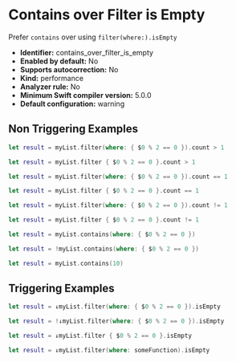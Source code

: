 # Contains over Filter is Empty

Prefer `contains` over using `filter(where:).isEmpty`

* **Identifier:** contains_over_filter_is_empty
* **Enabled by default:** No
* **Supports autocorrection:** No
* **Kind:** performance
* **Analyzer rule:** No
* **Minimum Swift compiler version:** 5.0.0
* **Default configuration:** warning

## Non Triggering Examples

```swift
let result = myList.filter(where: { $0 % 2 == 0 }).count > 1

```

```swift
let result = myList.filter { $0 % 2 == 0 }.count > 1

```

```swift
let result = myList.filter(where: { $0 % 2 == 0 }).count == 1

```

```swift
let result = myList.filter { $0 % 2 == 0 }.count == 1

```

```swift
let result = myList.filter(where: { $0 % 2 == 0 }).count != 1

```

```swift
let result = myList.filter { $0 % 2 == 0 }.count != 1

```

```swift
let result = myList.contains(where: { $0 % 2 == 0 })

```

```swift
let result = !myList.contains(where: { $0 % 2 == 0 })

```

```swift
let result = myList.contains(10)

```

## Triggering Examples

```swift
let result = ↓myList.filter(where: { $0 % 2 == 0 }).isEmpty

```

```swift
let result = !↓myList.filter(where: { $0 % 2 == 0 }).isEmpty

```

```swift
let result = ↓myList.filter { $0 % 2 == 0 }.isEmpty

```

```swift
let result = ↓myList.filter(where: someFunction).isEmpty

```